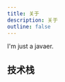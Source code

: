 ```yaml
---
title: 关于
description: 关于
outline: false
---
```


I'm just a javaer.

## 技术栈

<ShieldsBadge label="Java" color="73A1FB" svg="java" link="https://dev.java/" />
<ShieldsBadge label="Groovy" color="619cbc" logo="apachegroovy" link="https://groovy.apache.org/" />
<ShieldsBadge label="Golang" color="00acd7" svg="golang" link="https://go.dev/" />
<ShieldsBadge label="SQL" color="00bcf2" svg="sql" link="https://en.wikipedia.org/wiki/SQL" />
<ShieldsBadge label="Shell" color="cc2229" logo="shell" link="https://en.wikipedia.org/wiki/Shell_script" />
<ShieldsBadge label="JavaScript" color="99DD00" logo="javascript" link="https://en.wikipedia.org/wiki/JavaScript" />
<ShieldsBadge label="Node.js" color="5FA04E" logo="nodedotjs" link="https://nodejs.org/en" />
<ShieldsBadge label="CSS" color="264de4" logo="css3" link="https://en.wikipedia.org/wiki/CSS" />
<ShieldsBadge label="Markdown" color="A9A9A9" logo="markdown" link="https://www.markdownguide.org/" />
<p/>

<ShieldsBadge label="MySQL" color="4479A1" svg="mysql" link="https://www.mysql.com/" />
<ShieldsBadge label="MariaDB" color="003545" logo="mariadb" link="https://mariadb.org/" />
<ShieldsBadge label="Oracle" color="F80000" logo="Oracle" link="https://www.oracle.com/database/" />
<ShieldsBadge label="PostgreSQL" color="4169E1" logo="PostgreSQL" link="https://www.postgresql.org/" />
<ShieldsBadge label="Microsoft SQL Server" color="CC2927" logo="Microsoft-SQL-Server" link="https://www.microsoft.com/en-us/sql-server/sql-server-downloads" />
<ShieldsBadge label="达梦" color="002878" logo="dm" link="https://intl.dameng.com/DM8.html" />
<ShieldsBadge label="SQLite" color="003B57" logo="sqlite" link="https://www.sqlite.org/" />
<ShieldsBadge label="Redis" color="DC382D" logo="Redis" link="https://redis.io/" />
<ShieldsBadge label="Elastic Search" color="005571" logo="elasticsearch" link="https://www.elastic.co/cn/" />
<p/>

<ShieldsBadge label="Git" color="FF6A00" logo="git" link="https://git-scm.com/" />
<ShieldsBadge label="SVN" color="809CC9" logo="subversion" link="https://subversion.apache.org/" />
<ShieldsBadge label="Maven" color="C71A36" logo="apachemaven" link="https://maven.apache.org/" />
<ShieldsBadge label="Gradle" color="02303A" logo="gradle" link="https://gradle.org/" />
<ShieldsBadge label="NPM" color="CB3837" logo="npm" link="https://www.npmjs.com/" />
<ShieldsBadge label="Tomcat" color="d1a41a" logo="apachetomcat" link="https://tomcat.apache.org/" />
<ShieldsBadge label="Undertow" color="4B73A2" svg="undertow" link="https://undertow.io/" />
<ShieldsBadge label="Nginx" color="009639" logo="nginx" link="https://nginx.org/en/" />
<ShieldsBadge label="Docker" color="2496ED" logo="docker" link="https://www.docker.com/" />
<ShieldsBadge label="Jenkins" color="D24939" logo="jenkins" link="https://www.jenkins.io/" />
<p/>

<ShieldsBadge label="CentOS" color="262577" logo="centos" link="https://www.centos.org/" />
<ShieldsBadge label="Ubuntu" color="E95420" logo="ubuntu" link="https://ubuntu.com/" />
<ShieldsBadge label="Windows" color="0078D4" logo="windows" link="https://www.microsoft.com/en-us/windows?r=1" />
<ShieldsBadge label="阿里云" color="6DB33F" logo="alibabacloud" link="https://www.aliyun.com/" />
<ShieldsBadge label="华为云" color="FF0000" logo="huawei" link="https://www.huaweicloud.com/" />
<ShieldsBadge label="腾讯云" color="006EFF" svg="tencent-cloud" link="https://cloud.tencent.com/" />
<p/>

[//]: # (https://simpleicons.org)
[//]: # (https://img.shields.io)
[//]: # (https://blog.charles7c.top/about/me)
